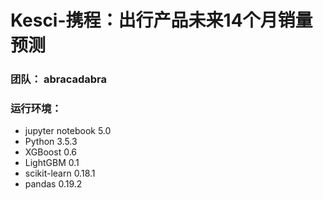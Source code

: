 # Kesci-携程：出行产品未来14个月销量预测
### 团队： abracadabra
### 运行环境：
+ jupyter notebook 5.0
+ Python 3.5.3
+ XGBoost 0.6
+ LightGBM 0.1
+ scikit-learn 0.18.1
+ pandas 0.19.2


